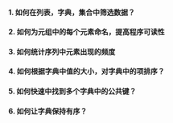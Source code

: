 #### 1. 如何在列表，字典，集合中筛选数据？

#### 2. 如何为元组中的每个元素命名，提高程序可读性 

#### 3. 如何统计序列中元素出现的频度 

#### 4. 如何根据字典中值的大小，对字典中的项排序？

#### 5. 如何快速中找到多个字典中的公共键？

#### 6. 如何让字典保持有序？
